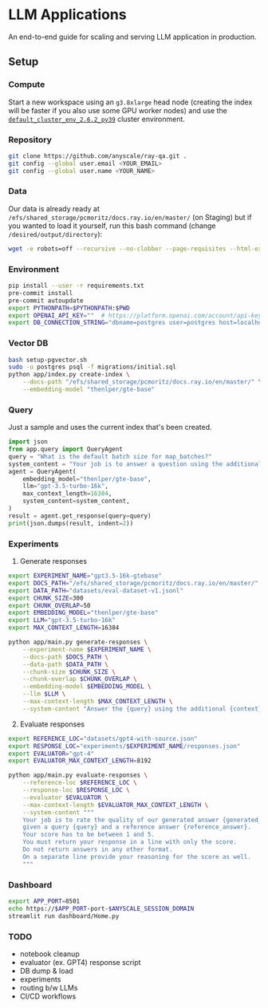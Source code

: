 # LLM Applications

An end-to-end guide for scaling and serving LLM application in production.

## Setup

### Compute
Start a new workspace using an `g3.8xlarge` head node
(creating the index will be faster if you also use some GPU worker nodes) and use the [`default_cluster_env_2.6.2_py39`](https://docs.anyscale.com/reference/base-images/ray-262/py39#ray-2-6-2-py39) cluster environment.

### Repository
```bash
git clone https://github.com/anyscale/ray-qa.git .
git config --global user.email <YOUR_EMAIL>
git config --global user.name <YOUR_NAME>
```

### Data
Our data is already ready at `/efs/shared_storage/pcmoritz/docs.ray.io/en/master/` (on Staging) but if you wanted to load it yourself, run this bash command (change `/desired/output/directory`):
```bash
wget -e robots=off --recursive --no-clobber --page-requisites --html-extension --convert-links --restrict-file-names=windows --domains docs.ray.io --no-parent --accept=html -P /desired/output/directory https://docs.ray.io/en/master/
```

### Environment
```bash
pip install --user -r requirements.txt
pre-commit install
pre-commit autoupdate
export PYTHONPATH=$PYTHONPATH:$PWD
export OPENAI_API_KEY=""  # https://platform.openai.com/account/api-keys
export DB_CONNECTION_STRING="dbname=postgres user=postgres host=localhost password=postgres"
```

### Vector DB
```bash
bash setup-pgvector.sh
sudo -u postgres psql -f migrations/initial.sql
python app/index.py create-index \
    --docs-path "/efs/shared_storage/pcmoritz/docs.ray.io/en/master/" \
    --embedding-model "thenlper/gte-base"
```

### Query
Just a sample and uses the current index that's been created.
```python
import json
from app.query import QueryAgent
query = "What is the default batch size for map_batches?"
system_content = "Your job is to answer a question using the additional context provided."
agent = QueryAgent(
    embedding_model="thenlper/gte-base",
    llm="gpt-3.5-turbo-16k",
    max_context_length=16384,
    system_content=system_content,
)
result = agent.get_response(query=query)
print(json.dumps(result, indent=2))
```

### Experiments

1. Generate responses
```bash
export EXPERIMENT_NAME="gpt3.5-16k-gtebase"
export DOCS_PATH="/efs/shared_storage/pcmoritz/docs.ray.io/en/master/"
export DATA_PATH="datasets/eval-dataset-v1.jsonl"
export CHUNK_SIZE=300
export CHUNK_OVERLAP=50
export EMBEDDING_MODEL="thenlper/gte-base"
export LLM="gpt-3.5-turbo-16k"
export MAX_CONTEXT_LENGTH=16384
```

```bash
python app/main.py generate-responses \
    --experiment-name $EXPERIMENT_NAME \
    --docs-path $DOCS_PATH \
    --data-path $DATA_PATH \
    --chunk-size $CHUNK_SIZE \
    --chunk-overlap $CHUNK_OVERLAP \
    --embedding-model $EMBEDDING_MODEL \
    --llm $LLM \
    --max-context-length $MAX_CONTEXT_LENGTH \
    --system-content "Answer the {query} using the additional {context} provided."
```

2. Evaluate responses
```bash
export REFERENCE_LOC="datasets/gpt4-with-source.json"
export RESPONSE_LOC="experiments/$EXPERIMENT_NAME/responses.json"
export EVALUATOR="gpt-4"
export EVALUATOR_MAX_CONTEXT_LENGTH=8192
```

```bash
python app/main.py evaluate-responses \
    --reference-loc $REFERENCE_LOC \
    --response-loc $RESPONSE_LOC \
    --evaluator $EVALUATOR \
    --max-context-length $EVALUATOR_MAX_CONTEXT_LENGTH \
    --system-content """
    Your job is to rate the quality of our generated answer {generated_answer}
    given a query {query} and a reference answer {reference_answer}.
    Your score has to be between 1 and 5.
    You must return your response in a line with only the score.
    Do not return answers in any other format.
    On a separate line provide your reasoning for the score as well.
    """
```


### Dashboard
```bash
export APP_PORT=8501
echo https://$APP_PORT-port-$ANYSCALE_SESSION_DOMAIN
streamlit run dashboard/Home.py
```


### TODO
- notebook cleanup
- evaluator (ex. GPT4) response script
- DB dump & load
- experiments
- routing b/w LLMs
- CI/CD workflows
